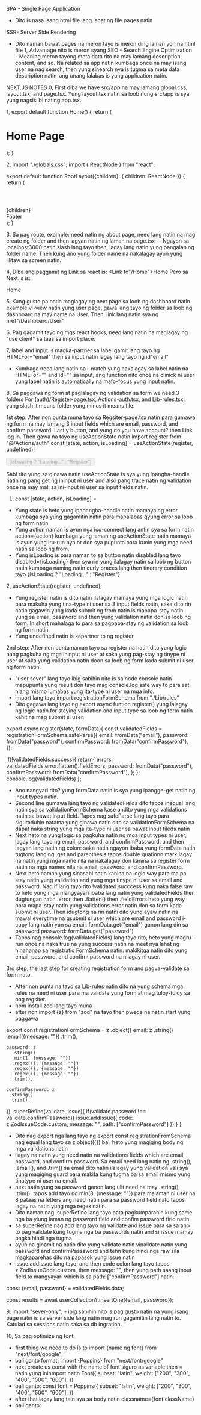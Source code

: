 SPA - Single Page Application
- Dito is nasa isang html file lang lahat ng file pages natin 

SSR- Server Side Rendering
- Dito naman bawat pages na meron tayo is meron ding laman yon na html file
1, Advantage nito is meron syang SEO - Search Engine Optimization - Meaning meron tayong meta data rito na may lamang description, content, and so. Na related sa app natin kumbaga once na may isang user na nag search, then yung sinearch nya is tugma sa meta data description natin-ang unang lalabas is yung application natin. 

NEXT.JS NOTES
0, First diba we have src/app na may lamang global.css, layout.tsx, and page.tsx.
Yung layout.tsx natin sa loob nung src/app is sya yung nagsisilbi nating app.tsx.

1, export default function Home() {
  return (
    <div>
      <h1>Home Page</h1>
    </div>
  );
}

2, import "./globals.css";
import { ReactNode } from "react";

export default function RootLayout({children}:
  { children: ReactNode }) {
  return (
    <html lang="en">
      <body>
        <header>
          <nav>
            <a href=""></a>
          </nav>
        </header>
        <main>
          {children}
        </main>
        <footer>
          Footer
        </footer>
      </body>
    </html>
  );
}

3, Sa pag route, example: need natin ng about page, need lang natin na mag create ng folder and then lagyan natin ng laman na page.tsx -- Ngayon sa localhost3000 natin slash lang tayo then, lagay lang natin yung pangalan ng folder name. Then kung ano yung folder name na nakalagay ayun yung lilitaw sa screen natin.

4, Diba ang paggamit ng Link sa react is: <Link to"/Home">Home</Link>
Pero sa Next.js is:
<Link href"/Home">Home</Link>

5, Kung gusto pa natin maglagay ng next page sa loob ng dashboard natin example vi-view natin yung user page, gawa lang tayo ng folder sa loob ng dashboard na may name na User. Then, link lang natin sya ng href"/Dashboard/User"

6, Pag gagamit tayo ng mgs react hooks, need lang natin na maglagay ng "use client" sa taas sa import place.

7, label and input is magka-partner sa label gamit lang tayo ng HTMLFor="email" then sa input natin lagay lang tayo ng id"email"
- Kumbaga need lang natin na i-match yung nakalagay sa label natin na HTMLFor="" and id="" sa input, ang function nito once na clinick ni user yung label natin is automatically na mafo-focus yung input natin.

8, Sa paggawa ng form at paglalagay ng validation sa form we need 3 folders For (auth)/Register-page.tsx, Actions-auth.tsx, and Lib-rules.tsx. yung slash it means folder yung minus it means file.

1st step: After non punta muna tayo sa Regsiter-page.tsx natin para gumawa ng form na may lamang 3 input fields which are email, password, and confirm password. Lastly button, and yung do you have account? then Link log in. Then gawa na tayo ng useActionState natin 
import register from "@/Actions/auth"
const [state, action, isLoading] = useActionState(register, undefined);
<form action={action}>
  <button disabled={isLoading}>
    {isLoading ? "Loading..." : "Regsiter"}
  </button>
</form>

Sabi rito yung sa ginawa natin useActionState is sya yung ipangha-handle natin ng pang get ng ininput ni user and also pang trace natin ng validation once na may mali sa ini-input ni user sa input fields natin. 
1. const [state, action, isLoading] =
- Yung state is heto yung ipapangha-handle natin mamaya ng error kumbaga sya yung gagamitin natin para mapalabas qyung error sa loob ng form natin
- Yung action naman is ayun nga ico-connect lang antin sya sa form natin action={action} kumbaga yung laman ng useActionState natin mamaya is ayun yung iru-run nya or don sya pupunta para kunin yung mga need natin sa loob ng from.
- Yung isLoading is para naman to sa button natin disabled lang tayo disabled={isLoading} then sya rin yung ilalagay natin sa loob ng button natin kumbaga naming natin curly braces lang then tinerary condition tayo {isLoading ? "Loading..." : "Register"}

2, useActionState(register, undefined);
- Yung register natin is dito natin ilalagay mamaya yung mga logic natin para makuha yung tina-type ni user sa 3 input fields natin, saka dito rin natin gagawin yung kada submit ng from natin is mapapa-stay natin yung sa email, password and then yung validation natin don sa loob ng form. In short mahalaga to para sa pagpapa-stay ng validation sa loob ng form natin.
- Yung undefined natin is kapartner to ng register

2nd step: After non punta naman tayo sa register na natin dito yung logic nang pagkuha ng mga ininput ni user at saka yung pag-stay ng tinype ni user at saka yung validation natin doon sa loob ng form kada submit ni user ng form natin.

- "user sever" lang tayo ibig sabihin nito is sa node console natin mapupunta yung result don tayo mag console.log safe way to para sati nlang mismo lumabas yung ita-type ni user na mga info.
- import lang tayo import registrationFormSchema from "./Lib/rules"
- Dito gagawa lang tayo ng export async funtion register() yung lalagay ng logic natin for staying validation and input type sa loob ng form natin kahit na mag submit si user. 

export async register(state, formData){
  const validatedFields = registrationFormSchema.safeParse({
    email: fromData("email"),
    password: fromData("password"),
    confirmPassword: fromData("confirmPassword"),
  });

  if(!validatedFields.success){
    return{
      errors:
        validatedFields.error.flatten().fieldErrors,
        password: fromData("password"),
        confirmPassword: fromData("confirmPassword"),
    };
  };
  console.log(validatedFields)
};

- Ano nangyari rito? yung formData natin is sya yung ipangge-get natin ng input types natin. 
- Second line gumawa lang tayo ng validatedFields dito tapos inequal lang natin sya sa validationFormSchema kase andito yung mga validations natin sa bawat input field. Tapos nag safeParse lang tayo para siguraduhin natama yung ginawa natin dito sa validationFormSchema na dapat naka string yung mga ita-type ni user sa bawat inout fileds natin
- Next heto na yung logic sa pagkuha natin ng mga input types ni user, lagay lang tayo ng email, password, and confirmPassword. and then lagyan lang natin ng colon: saka natin ngayon ibaba yung formData natin tugtong lang ng .get and parenthesis tapos double quationn mark lagay na natin yung mga name nila na nakalagay don kanina sa register form natin na mga names nila na email, password, and confirmPassword. 
- Next heto naman yung sinasabi natin kanina na logic way para ma pa stay natin yung validation and yung mga tinype ni user sa email and password. Nag if lang tayo rito !validated.succcess kung naka false raw to heto yung mga mangyayari ibaba lang natin yung validatedFields then dugtungan natin .error then .flatten() then .fieldErrors heto yung way para mapa-stay natin yung validations error natin don sa form kada submit ni user. Then idugtong na rin natni dito yung ayaw natin na mawal everytime na gsubmit si user which are email and password i-copy lang natin yun sa email: formData.get("email") ganon lang din sa password password: formData.get("password")
- Tapos nag console.log(validatedFields) lang tayo rito, heto yung magru-run once na naka true na yung success natin na meet nya lahat ng hinahanap sa registratio FormSchema natin: makikitqa natin dito yung email, password, and confirm password na nilagay ni user.

3rd step, the last step for creating registration form and pagva-validate sa form nato.
- After non punta na tayo sa Lib-rules natin dito na yung schema mga rules na need ni user para ma validate yung form at mag tuloy-tuloy sa pag regsiter. 
- npm install zod lang tayo muna 
- after non import {z} from "zod" na tayo then pwede na natin start yung paggawa

export const registrationFormSchema = z
  .object({
    email: z
      .string()
      .email({message: ""})
      .trim(),
  
    password: z
      .string()
      .min(1, {message: ""})
      .regex((), {message: ""})
      .regex((), {message: ""})
      .regex((), {message: ""})
      .trim(),

    confirmPassword: z
      string()
      trim(),
  })
    .superRefine(validate, issue){
      if(validate.password !== validate.confirmPassword){
        issue.addIssue({
          code: z.ZodIssueCode.custom,
          message: "",
          path: ["confirmPassword"]
        })
      }
    }

- Dito nag export nga lang tayo ng export const registrationFromSchema nag equal lang tayo sa z.object({}) bali heto yung magiging body ng mga validations natin
- ilagay na natin yung need natin na validations fields which are email, password, and confirm password. Sa email need lang natin ng .string(), .email(), and .trim() sa email dito natin ilalagay yung validation vali sya yung magiging guard para makita kung tugma ba sa email mismo yung tinatype ni user na email.
- next natin yung sa password ganon lang ulit need na may .string(), .trim(), tapos add tayo ng min(8, {message: ""}) para malaman  ni user na 8 pataas na letters ang need natin para sa password field nato tapos lagay na natin yung mga regex natin.
- Dito naman nag .superRefine lang tayo pata pagkumparahin kung same nga ba yiung laman ng password field and confim password firld natin.
- sa superRefine nag add lang tayo ng validate and issue para sa sa ano to pag validate kung tugma nga ba passwords natin and si issue mamay pagka hindi nga tugma
- ayun na ginamit na natin dito yung validate natin vinalidate natin yung password and confirmPasssword and tehn kung hindi nga raw sila magkaparehas dito na papasok yung issue natin
- issue.addIssue lang tayo, and then code colon lang tayo tapos z.ZodIssueCode.custom, then message: "", then yung path saang inout field to mangyayari which is sa path: ["confirmPassword"] natin.

const {email, password} = validatedFields.data;

const results = await userCollection?.insertOne({email, password});


9, import "sever-only"; - ibig sabihin nito is pag gusto natin na yung isang page natin is sa server side lang natin mag run gagamitin lang natin to. Katulad sa sessions natin saka sa db ingration.

10, Sa pag optimize ng font 
- first thing we need to do is to import {name ng font} from "next/font/google";
- bali ganto format: 
import {Poppins} from "next/font/google"
- next create us const with the name of font siguro as variable then = natin yung ininmport natin Font({
  subset: "latin",
  weight: ["200", "300", "400", "500", "600"],
})
- bali ganto:
const font = Poppins({
  subset: "latin",
  weight: ["200", "300", "400", "500", "600"],
})
- after that lagay lang tain sya sa body natin classname={font.className}
- bali ganto: 
<body classname={font.className}>

